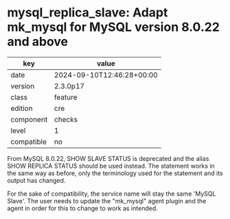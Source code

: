 [//]: # (werk v2)
# mysql_replica_slave: Adapt mk_mysql for MySQL version 8.0.22 and above

key        | value
---------- | ---
date       | 2024-09-10T12:46:28+00:00
version    | 2.3.0p17
class      | feature
edition    | cre
component  | checks
level      | 1
compatible | no

From MySQL 8.0.22, SHOW SLAVE STATUS is deprecated and the alias SHOW REPLICA STATUS should be used instead.
The statement works in the same way as before, only the terminology used for the statement and its output has changed.

For the sake of compatibility, the service name will stay the same 'MySQL Slave'.
The user needs to update the "mk_mysql" agent plugin and the agent in order for this to change to work as intended.
